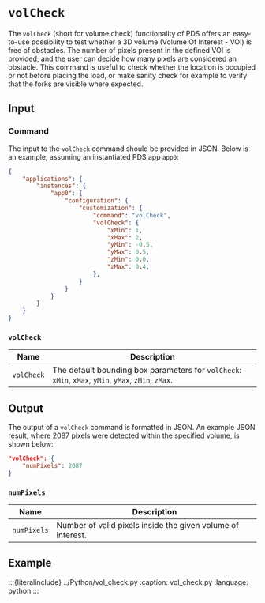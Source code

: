 
# `volCheck`

The `volCheck` (short for volume check) functionality of PDS offers an easy-to-use possibility to test whether a 3D volume (Volume Of Interest - VOI) is free of obstacles. The number of pixels present in the defined VOI is provided, and the user can decide how many pixels are considered an obstacle.
This command is useful to check whether the location is occupied or not before placing the load, or make sanity check for example to verify that the forks are visible where expected.

## Input

### Command
The input to the `volCheck` command should be provided in JSON.
Below is an example, assuming an instantiated PDS app `app0`:
```json
{
    "applications": {
        "instances": {
            "app0": {
                "configuration": {
                    "customization": {
                        "command": "volCheck",
                        "volCheck": {
                            "xMin": 1,
                            "xMax": 2,
                            "yMin": -0.5,
                            "yMax": 0.5,
                            "zMin": 0.0,
                            "zMax": 0.4,
                        },
                    }
                }
            }
        }
    }
}
```

### `volCheck`
| Name       | Description                                                                                         |
| ---------- | --------------------------------------------------------------------------------------------------- |
| `volCheck` | The default bounding box parameters for `volCheck`: `xMin`, `xMax`, `yMin`, `yMax`, `zMin`, `zMax`. |


## Output
The output of a `volCheck` command is formatted in JSON.
An example JSON result, where 2087 pixels were detected within the specified volume, is shown below:

```json
"volCheck": {
    "numPixels": 2087
}
```
### `numPixels`

| Name        | Description                                                 |
| ----------- | ----------------------------------------------------------- |
| `numPixels` | Number of valid pixels inside the given volume of interest. |

## Example

:::{literalinclude} ../Python/vol_check.py
:caption: vol_check.py
:language: python
:::
